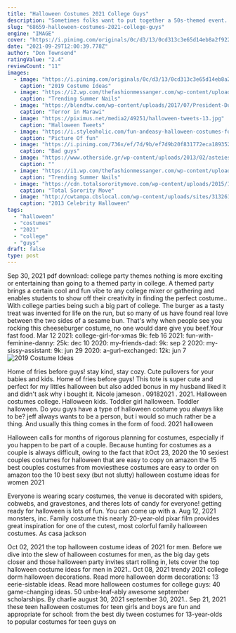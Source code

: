 ```yaml
---
title: "Halloween Costumes 2021 College Guys"
description: "Sometimes folks want to put together a 50s-themed event. That means poodle skirts and hopping music. Naturally, if you want to go for an epic group look, you only need to search as far as the hit movie"
slug: "68659-halloween-costumes-2021-college-guys"
engine: "IMAGE"
cover: "https://i.pinimg.com/originals/0c/d3/13/0cd313c3e65d14eb8a2f92209b72fa36.jpg"
date: "2021-09-29T12:00:39.778Z"
author: "Don Townsend"
ratingValue: "2.4"
reviewCount: "11"
images:
  - image: "https://i.pinimg.com/originals/0c/d3/13/0cd313c3e65d14eb8a2f92209b72fa36.jpg"
    caption: "2019 Costume Ideas"
  - image: "https://i2.wp.com/thefashionmessanger.com/wp-content/uploads/2021/05/simple-summer-nails.jpg?w=720&ssl=1"
    caption: "Trending Summer Nails"
  - image: "https://blendtw.com/wp-content/uploads/2017/07/President-Duterte-1000x600.jpg"
    caption: "Terror in Marawi"
  - image: "https://piximus.net/media2/49251/halloween-tweets-13.jpg"
    caption: "Halloween Tweets"
  - image: "https://i.styleoholic.com/fun-andeasy-halloween-costumes-for-guys-13.jpg"
    caption: "Picture Of fun"
  - image: "https://i.pinimg.com/736x/ef/7d/9b/ef7d9b20f831772eca189352caa4efc6.jpg"
    caption: "Bad guys"
  - image: "https://www.otherside.gr/wp-content/uploads/2013/02/asteies-apokriatikes-stoles-06.jpg"
    caption: ""
  - image: "https://i1.wp.com/thefashionmessanger.com/wp-content/uploads/2021/05/spring-summer-nails.jpg?w=720&ssl=1"
    caption: "Trending Summer Nails"
  - image: "https://cdn.totalsororitymove.com/wp-content/uploads/2015/10/8a1b8e50a45cd1fc645099414afa887b-577x1024.jpg"
    caption: "Total Sorority Move"
  - image: "http://cwtampa.cbslocal.com/wp-content/uploads/sites/31326193/2013/10/fergie.jpg"
    caption: "2013 Celebrity Halloween"
tags:
  - "halloween"
  - "costumes"
  - "2021"
  - "college"
  - "guys"
draft: false
type: post
---
```


Sep 30, 2021 pdf download: college party themes nothing is more exciting or entertaining than going to a themed party in college. A themed party brings a certain cool and fun vibe to any college mixer or gathering and enables students to show off their creativity in finding the perfect costume.. With college parties being such a big part of college. The burger as a tasty treat was invented for life on the run, but so many of us have found real love between the two sides of a sesame bun. That's why when people see you rocking this cheeseburger costume, no one would dare give you beef.Your fast food. Mar 12 2021: college-girl-for-xmas 9k: feb 16 2021: fun-with-feminine-danny: 25k: dec 10 2020: my-friends-dad: 9k: sep 2 2020: my-sissy-assistant: 9k: jun 29 2020: a-gurl-exchanged: 12k: jun 7
![2019 Costume Ideas](https://i.pinimg.com/originals/0c/d3/13/0cd313c3e65d14eb8a2f92209b72fa36.jpg "2019 Costume Ideas")

Home of fries before guys! stay kind, stay cozy. Cute pullovers for your babies and kids. Home of fries before guys!  This tote is super cute and perfect for my littles halloween but also added bonus in my husband liked it and didn&#39;t ask why i bought it. Nicole jameson . 09182021 . 2021. Halloween costumes college. Halloween kids. Toddler girl halloween. Toddler halloween.  Do you guys have a type of halloween costume you always like to be? jeff always wants to be a person, but i would so much rather be a thing. And usually this thing comes in the form of food. 2021 halloween
<!--inArticleAds-->

<!--galleryOne-->

Halloween calls for months of rigorous planning for costumes, especially if you happen to be part of a couple. Because hunting for costumes as a couple is always difficult, owing to the fact that itOct 23, 2020 the 10 sexiest couples costumes for halloween that are easy to copy on amazon the 15 best couples costumes from moviesthese costumes are easy to order on amazon too the 10 best sexy (but not slutty) halloween costume ideas for women 2021
<!--inArticleAds-->

<!--galleryTwo-->

Everyone is wearing scary costumes, the venue is decorated with spiders, cobwebs, and gravestones, and theres lots of candy for everyone! getting ready for halloween is lots of fun. You can come up with a. Aug 12, 2021 monsters, inc. Family costume this nearly 20-year-old pixar film provides great inspiration for one of the cutest, most colorful family halloween costumes. As casa jackson
<!--galleryThree-->

Oct 02, 2021 the top halloween costume ideas of 2021 for men. Before we dive into the slew of halloween costumes for men, as the big day gets closer and those halloween party invites start rolling in, lets cover the top halloween costume ideas for men in 2021.. Oct 08, 2021 trendy 2021 college dorm halloween decorations. Read more halloween dorm decorations: 13 eerie-sistable ideas.  Read more halloween costumes for college guys: 40 game-changing ideas. 50 unbe-leaf-ably awesome september scholarships. By charlie august 30, 2021 september 30, 2021.. Sep 21, 2021 these teen halloween costumes for teen girls and boys are fun and appropriate for school: from the best diy tween costumes for 13-year-olds to popular costumes for teen guys on